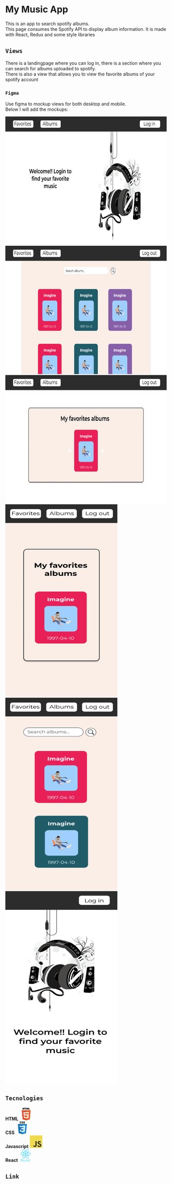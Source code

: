 # My Music App

This is an app to search spotify albums.  <br/>
This page consumes the Spotify API to display album information.
It is made with React, Redux and some style libraries



## `Views`

There is a landingpage where you can log in, there is a section where you can search for albums uploaded to spotify. <br/>
There is also a view that allows you to view the favorite albums of your spotify account

### `Figma`

Use figma to mockup views for both desktop and mobile.  <br/> 
Below I will add the mockups:
<div>
<img height="400" width="700"  src="./readmeImages/Landing.png"/>
<img height="400" width="700" src="./readmeImages/Albums.png"/>
<img height="400" width="700" src="./readmeImages/Favorites.png"/>
<img height="600" width="350" src="./readmeImages/FavoritesMobile.png"/>
<img height="600" width="350" src="./readmeImages/AlbumsMobile.png"/>
<img height="600" width="350" src="./readmeImages/landingMobile.png"/>
</div>

## `Tecnologies`

**HTML**
<img
    src="https://raw.githubusercontent.com/devicons/devicon/master/icons/html5/html5-original-wordmark.svg"
    alt="html5" width="40" height="40" /> <br/> 
**CSS**
<img
    src="https://raw.githubusercontent.com/devicons/devicon/master/icons/css3/css3-original-wordmark.svg" alt="css3"
    width="40" height="40" /> <br/> 
    **Javascript**
<img
    src="https://raw.githubusercontent.com/devicons/devicon/master/icons/javascript/javascript-original.svg"
    alt="javascript" width="40" height="40" /> <br/> 
    **React**
<img
    src="https://raw.githubusercontent.com/devicons/devicon/master/icons/react/react-original-wordmark.svg"
    alt="react" width="40" height="40" />  <br/> 

## `Link`

<a href="https://facundo-sanchez-frontend.vercel.app/" target="_blank">






